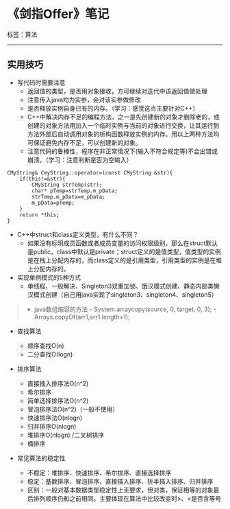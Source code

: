 # 《剑指Offer》笔记

标签：算法

---

## 实用技巧

- 写代码时需要注意
	- 返回值的类型，是否用对象接收，方可继续对迭代中该返回值做处理
	- 注意传入java均为实参，会对该实参做修改
	- 是否释放实例自身已有的内存。（学习：感觉这点主要针对C++）
	- C++中解决内存不足的编程方法，之一是先创建新的对象才删除老的，或创建的对象方法用加入一个临时实例与当前的对象进行交换，让其运行到方法外部后自动调用对象的析构函数释放实例的内存。用以上两种方法均可保证避免内存不足，可以创建新的对象。
	- 注意代码的鲁棒性，程序在非正常情况下(输入不符合规定等)不会出错或崩溃。（学习：注意判断是否为空输入）
```
CMyString& CmyString::operator=(const CMyString &str){
	if(this!=&str){
		CMyString strTemp(str);
		char* pTemp=strTemp.m_pData;
		strTemp.m_pData=m_pData;
		m_pData=pTemp;
	}
	return *this;
}
```
- C++中struct和class定义类型，有什么不同？
	- 如果没有标明成员函数或者成员变量的访问权限级别，那么在struct默认是public，class中默认是private；struct定义的是值类型，值类型的实例是在栈上分配内存的，而class定义的是引用类型，引用类型的实例是在堆上分配内存的。
- 实现单例模式的5种方式
	- 单线程、一般解决、Singleton3双重加锁、饿汉模式创建、静态内部类懒汉模式创建（自己用java实现了singleton3、singleton4、singleton5）



>- java数组缩容的方法
	- System.arraycopy(source, 0, target, 0, 3);
	- Arrays.copyOf(arr1,arr1.length+1);

- 查找算法
	- 顺序查找O(n)
	- 二分查找Ο(logn)
- 排序算法
	- 直接插入排序法O(n^2)
	- 希尔排序
	- 简单选择排序法O(n^2)
	- 冒泡排序法O(n^2)（一般不使用）
	- 快速排序法O(nlogn)
	- 归并排序O(nlogn)
	- 堆排序O(nlogn) /二叉树排序
	- 桶排序

- 常见算法的稳定性
	- 不稳定：堆排序、快速排序、希尔排序、直接选择排序
	- 稳定：基数排序、冒泡排序、直接插入排序、折半插入排序、归并排序
	- 区别：一般对基本数据类型稳定性上无要求，但对类，保证相等的对象最后排列顺序仍和之前相同。主要体现在算法中比较改变时>、<是否含等号